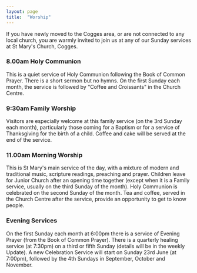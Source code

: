 ```yaml
---
layout: page
title:  "Worship"
---
```


If you have newly moved to the Cogges area, or are not connected to any local church, you are warmly invited to join us at any of our Sunday services at St Mary's Church, Cogges.


### 8.00am Holy Communion

This is a quiet service of Holy Communion following the Book of Common Prayer. There is a short sermon but no hymns. On the first Sunday each month, the service is followed by "Coffee and Croissants" in the Church Centre.

### 9:30am Family Worship

Visitors are especially welcome at this family service (on the 3rd Sunday each month), particularly those coming for a Baptism or for a service of Thanksgiving for the birth of a child. Coffee and cake will be served at the end of the service.

### 11.00am Morning Worship

This is St Mary's main service of the day, with a mixture of modern and traditional music, scripture readings, preaching and prayer. Children leave for Junior Church after an opening time together (except when it is a Family service, usually on the third Sunday of the month). Holy Communion is celebrated on the second Sunday of the month. Tea and coffee, served in the Church Centre after the service, provide an opportunity to get to know people.

### Evening Services

On the first Sunday each month at 6:00pm there is a service of Evening Prayer (from the Book of Common Prayer). There is a quarterly healing service (at 7:30pm) on a third or fifth Sunday (details will be in the weekly Update). A new Celebration Service will start on Sunday 23rd June (at 7:00pm), followed by the 4th Sundays in September, October and November.

